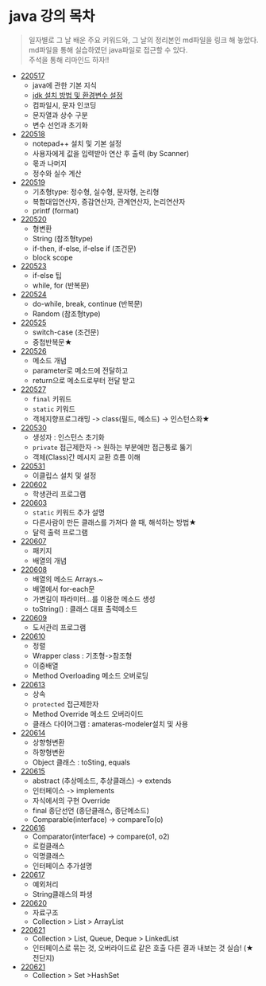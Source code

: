 # java 강의 목차
> 일자별로 그 날 배운 주요 키워드와, 그 날의 정리본인 md파일을 링크 해 놓았다.  
md파일을 통해 실습하였던 java파일로 접근할 수 있다.  
주석을 통해 리마인드 하자!!  

- [220517](./Java정리/220517.md)
  - java에 관한 기본 지식
  - [jdk 설치 방법 및 환경변수 설정](./Java정리/JDK설치&환경변수.md)
  - 컴파일시, 문자 인코딩
  - 문자열과 상수 구분
  - 변수 선언과 초기화
- [220518](./Java정리/220518.md)
  - notepad++ 설치 및 기본 설정
  - 사용자에게 값을 입력받아 연산 후 출력 (by Scanner)  
  - 몫과 나머지
  - 정수와 실수 계산
- [220519](./Java정리/220519.md)
  - 기초형type: 정수형, 실수형, 문자형, 논리형
  - 복합대입연산자, 증감연산자, 관계연산자, 논리연산자
  - printf (format)
- [220520](./Java정리/220520.md)
  - 형변환
  - String (참조형type)
  - if-then, if-else, if-else if (조건문)
  - block scope
- [220523](./Java정리/220523.md)
  - if-else 팁
  - while, for (반복문)
- [220524](./Java정리/220524.md)
  - do-while, break, continue (반복문)  
  - Random (참조형type)  
- [220525](./Java정리/220525.md)  
  - switch-case (조건문)
  - 중첩반복문★  
- [220526](./Java정리/220526.md)  
  - 메소드 개념
  - parameter로 메소드에 전달하고
  - return으로 메소드로부터 전달 받고
- [220527](./Java정리/220527.md)  
  - `final` 키워드
  - `static` 키워드
  - 객체지향프로그래밍 -> class(필드, 메소드) -> 인스턴스화★  
- [220530](./Java정리/220530.md)  
  - 생성자 : 인스턴스 초기화  
  - `private` 접근제한자 -> 원하는 부분에만 접근통로 뚫기  
  - 객체(Class)간 메시지 교환 흐름 이해  
- [220531](./Java정리/220531.md)  
  - 이클립스 설치 및 설정  
- [220602](./Java정리/220602.md)   
  - 학생관리 프로그램   
- [220603](./Java정리/220603.md)  
  - `static` 키워드 추가 설명  
  - 다른사람이 만든 클래스를 가져다 쓸 때, 해석하는 방법★    
  - 달력 출력 프로그램  
- [220607](./Java정리/220607.md)  
  - 패키지
  - 배열의 개념  
- [220608](./Java정리/220608.md)  
  - 배열의 메소드 Arrays.~
  - 배열에서 for-each문
  - 가변길이 파라미터...를 이용한 메소드 생성
  - toString() : 클래스 대표 출력메소드
- [220609](./Java정리/220609.md)  
  - 도서관리 프로그램
- [220610](./Java정리/220610.md)
  - 정렬
  - Wrapper class : 기초형->참조형
  - 이중배열
  - Method Overloading 메소드 오버로딩  
- [220613](./Java정리/220613.md)  
  - 상속
  - `protected` 접근제한자
  - Method Override 메소드 오버라이드
  - 클래스 다이어그램 : amateras-modeler설치 및 사용
- [220614](./Java정리/220614.md)  
  - 상향형변환
  - 하향형변환
  - Object 클래스 : toSting, equals  
- [220615](./Java정리/220615.md)  
  - abstract (추상메소드, 추상클래스) -> extends
  - 인터페이스 -> implements
  - 자식에서의 구현 Override
  - final 종단선언 (종단클래스, 종단메소드)
  - Comparable(interface) -> compareTo(o)
- [220616](./Java정리/220616.md)  
  - Comparator(interface) -> compare(o1, o2)
  - 로컬클래스
  - 익명클래스
  - 인터페이스 추가설명
- [220617](./Java정리/220617.md)  
  - 예외처리
  - String클래스의 파생
- [220620](./Java정리/220620.md)  
  - 자료구조
  - Collection > List > ArrayList  
- [220621](./Java정리/220621.md)  
  - Collection > List, Queue, Deque > LinkedList  
  - 인터페이스로 묶는 것, 오버라이드로 같은 호출 다른 결과 내보는 것 실습! (★전단지)  
- [220621](./Java정리/220622.md)  
  - Collection > Set >HashSet
